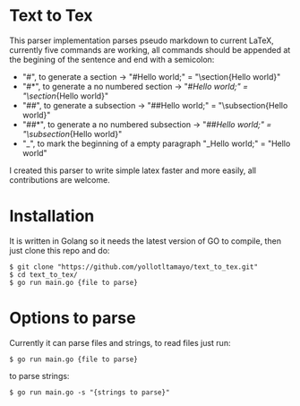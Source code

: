 # Text to Tex
This parser implementation parses pseudo markdown to current LaTeX, currently five commands are working, all commands should be appended at the begining of the sentence and end with a semicolon:
- "#", to generate a section  -> "#Hello world;"  = "\section{Hello world}"
- "#*", to generate a no numbered section  -> "#*Hello world;"  = "\section*{Hello world}"
- "##", to generate a subsection  -> "##Hello world;"  = "\subsection{Hello world}"
- "##*", to generate a no numbered subsection  -> "##*Hello world;"  = "\subsection*{Hello world}"
- "_", to mark the beginning of a empty paragraph "_Hello world;" = "Hello world"

I created this parser to write simple latex faster and more easily, all contributions are welcome.


# Installation
It is written in Golang so it needs the latest version of GO to compile, then just clone this repo and do:
```
$ git clone "https://github.com/yollotltamayo/text_to_tex.git"
$ cd text_to_tex/
$ go run main.go {file to parse}
```
# Options to parse
Currently it can parse files and strings, to read files just run:
```
$ go run main.go {file to parse}
```
to parse strings:
```
$ go run main.go -s "{strings to parse}"
```
